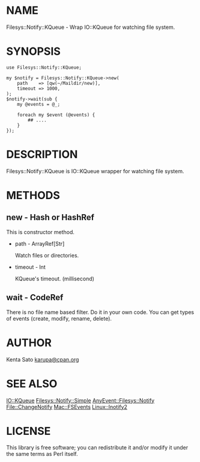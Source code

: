 # NAME

Filesys::Notify::KQueue - Wrap IO::KQueue for watching file system.

# SYNOPSIS

    use Filesys::Notify::KQueue;

    my $notify = Filesys::Notify::KQueue->new(
        path    => [qw(~/Maildir/new)],
        timeout => 1000,
    );
    $notify->wait(sub {
        my @events = @_;

        foreach my $event (@events) {
            ## ....
        }
    });

# DESCRIPTION

Filesys::Notify::KQueue is IO::KQueue wrapper for watching file system.

# METHODS

## new - Hash or HashRef

This is constructor method.

- path - ArrayRef\[Str\]

    Watch files or directories.

- timeout - Int

    KQueue's timeout. (millisecond)

## wait - CodeRef

There is no file name based filter. Do it in your own code.
You can get types of events (create, modify, rename, delete).

# AUTHOR

Kenta Sato <karupa@cpan.org>

# SEE ALSO

[IO::KQueue](https://metacpan.org/pod/IO::KQueue) [Filesys::Notify::Simple](https://metacpan.org/pod/Filesys::Notify::Simple) [AnyEvent::Filesys::Notify](https://metacpan.org/pod/AnyEvent::Filesys::Notify) [File::ChangeNotify](https://metacpan.org/pod/File::ChangeNotify) [Mac::FSEvents](https://metacpan.org/pod/Mac::FSEvents) [Linux::Inotify2](https://metacpan.org/pod/Linux::Inotify2)

# LICENSE

This library is free software; you can redistribute it and/or modify
it under the same terms as Perl itself.
